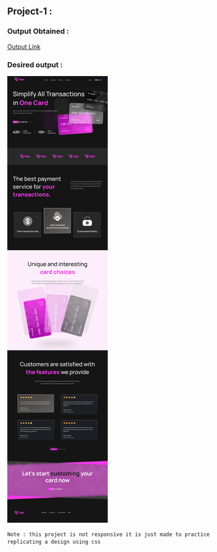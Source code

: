 ## Project-1 : 


### Output Obtained :
[Output Link](https://6460fad60c7e9612e928113f--capable-cuchufli-b03c63.netlify.app/)

### Desired output :
![desired output for project -1](./desired_output.png)

`Note : this project is not responsive it is just made to practice replicating a design using css`